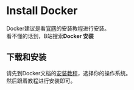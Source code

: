 # Install Docker  
Docker建议是看[官网](https://www.docker.com/)的安装教程进行安装。  
看不懂的话到，B站搜索**Docker 安装**


## 下载和安装
请先到Docker文档的[安装教程](https://docs.docker.com/engine/install/)，选择你的操作系统。  
然后跟着教程进行安装即可。  
  
